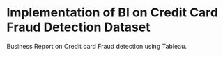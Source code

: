 # Implementation of BI on Credit Card Fraud Detection Dataset
Business Report on Credit card Fraud detection using Tableau.
